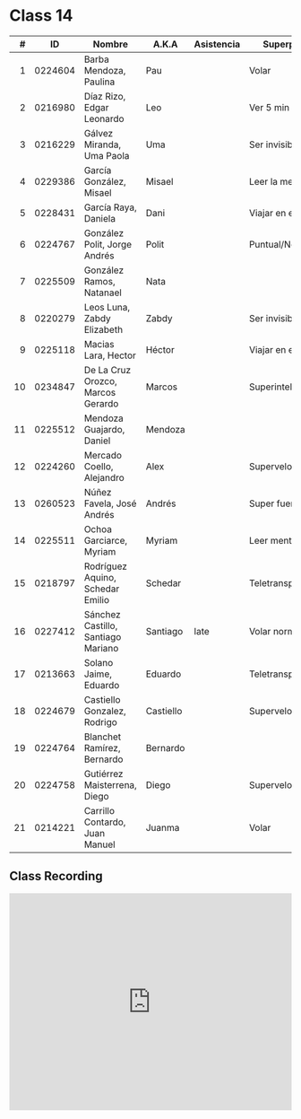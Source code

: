 Class 14
========

|  # | ID      | Nombre                             | A.K.A     | Asistencia | Superpoder          |
|---:|---------|------------------------------------|-----------|------------|---------------------|
|  1 | 0224604 | Barba Mendoza, Paulina             | Pau       |            | Volar               |
|  2 | 0216980 | Díaz Rizo, Edgar Leonardo          | Leo       |            | Ver 5 min al futuro |
|  3 | 0216229 | Gálvez Miranda, Uma Paola          | Uma       |            | Ser invisible       |
|  4 | 0229386 | García González, Misael            | Misael    |            | Leer la mente       |
|  5 | 0228431 | García Raya, Daniela               | Dani      |            | Viajar en el tiempo |
|  6 | 0224767 | González Polit, Jorge Andrés       | Polit     |            | Puntual/No cruda    |
|  7 | 0225509 | González Ramos, Natanael           | Nata      |            |                     |
|  8 | 0220279 | Leos Luna, Zabdy Elizabeth         | Zabdy     |            | Ser invisible       |
|  9 | 0225118 | Macias Lara, Hector                | Héctor    |            | Viajar en el tiempo |
| 10 | 0234847 | De La Cruz Orozco, Marcos Gerardo  | Marcos    |            | Superinteligente    |
| 11 | 0225512 | Mendoza Guajardo, Daniel           | Mendoza   |            |                     |
| 12 | 0224260 | Mercado Coello, Alejandro          | Alex      |            | Supervelocidad      |
| 13 | 0260523 | Núñez Favela, José Andrés          | Andrés    |            | Super fuerza        |
| 14 | 0225511 | Ochoa Garciarce, Myriam            | Myriam    |            | Leer mentes         |
| 15 | 0218797 | Rodríguez Aquino, Schedar Emilio   | Schedar   |            | Teletransportación  |
| 16 | 0227412 | Sánchez Castillo, Santiago Mariano | Santiago  | late       | Volar normal        |
| 17 | 0213663 | Solano Jaime, Eduardo              | Eduardo   |            | Teletransportación  |
| 18 | 0224679 | Castiello Gonzalez, Rodrigo        | Castiello |            | Supervelocidad      |
| 19 | 0224764 | Blanchet Ramírez, Bernardo         | Bernardo  |            |                     |
| 20 | 0224758 | Gutiérrez Maisterrena, Diego       | Diego     |            | Supervelocidad      |
| 21 | 0214221 | Carrillo Contardo, Juan Manuel     | Juanma    |            | Volar               |

Class Recording
---------------

<iframe
    src="https://drive.google.com/file/d/1YNO1lgFpgQ4nxb_selPKt2EnL1p8IRP2/preview"
    scrolling="no"
    frameborder="0"
    type="text/html"
    style="
      overflow:hidden;
      width: 100%;
    "
    height="387"
    webkitallowfullscreen
    mozallowfullscreen
    allowfullscreen
/>